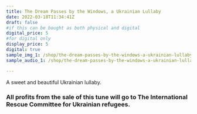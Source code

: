 ```yaml
---
title: The Dream Passes by the Windows, a Ukrainian Lullaby
date: 2022-03-18T11:34:41Z
draft: false
#if this can be bought as both physical and digital
digital_price: 5
#for digital only
display_price: 5
digital: true
sample_img_1: /shop/the-dream-passes-by-the-windows-a-ukrainian-lullaby/sample.jpg
sample_audio_1: /shop/the-dream-passes-by-the-windows-a-ukrainian-lullaby/sample.m4a

---
```


A sweet and beautiful Ukrainian lullaby. 
### All profits from the sale of this tune will go to The International Rescue Committee for Ukrainian refugees.
